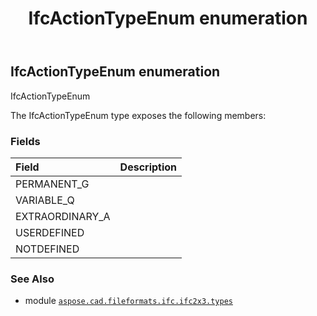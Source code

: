 ﻿---
title: IfcActionTypeEnum enumeration
second_title: Aspose.CAD for Python via .NET API References
description: 
type: docs
weight: 1650
url: /python-net/aspose.cad.fileformats.ifc.ifc2x3.types/ifcactiontypeenum/
is_root: false
---

## IfcActionTypeEnum enumeration

IfcActionTypeEnum



The IfcActionTypeEnum type exposes the following members:

### Fields
| Field | Description |
| :- | :- |
| PERMANENT_G |  |
| VARIABLE_Q |  |
| EXTRAORDINARY_A |  |
| USERDEFINED |  |
| NOTDEFINED |  |



### See Also
* module [`aspose.cad.fileformats.ifc.ifc2x3.types`](..)

